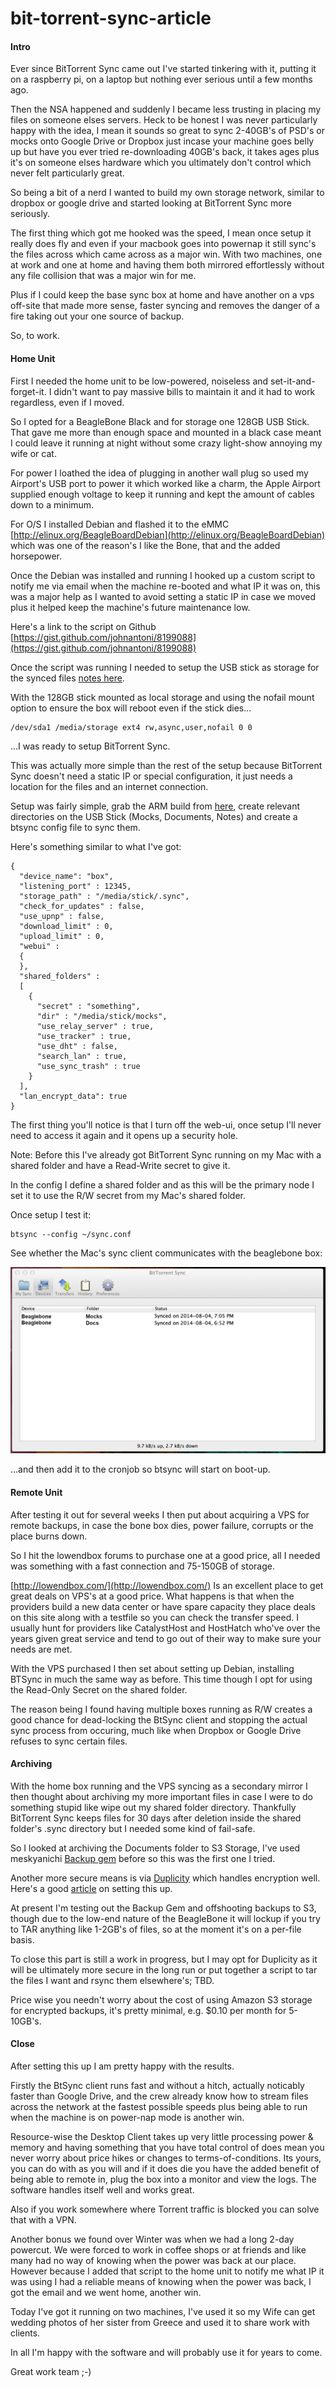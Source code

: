 bit-torrent-sync-article
========================

#### Intro

Ever since BitTorrent Sync came out I've started tinkering with it, putting it on a raspberry pi, on a laptop but nothing ever serious until a few months ago.

Then the NSA happened and suddenly I became less trusting in placing my files on someone elses servers. Heck to be honest I was never particularly happy with the idea, I mean it sounds so great to sync 2-40GB's of PSD's or mocks onto Google Drive or Dropbox just incase your machine goes belly up but have you ever tried re-downloading 40GB's back, it takes ages plus it's on someone elses hardware which you ultimately don't control which never felt particularly great.

So being a bit of a nerd I wanted to build my own storage network, similar to dropbox or google drive and started looking at BitTorrent Sync more seriously.

The first thing which got me hooked was the speed, I mean once setup it really does fly and even if your macbook goes into powernap it still sync's the files across which came across as a major win. With two machines, one at work and one at home and having them both mirrored effortlessly without any file collision that was a major win for me.

Plus if I could keep the base sync box at home and have another on a vps off-site that made more sense, faster syncing and removes the danger of a fire taking out your one source of backup.

So, to work.

#### Home Unit

First I needed the home unit to be low-powered, noiseless and set-it-and-forget-it. I didn't want to pay massive bills to maintain it and it had to work regardless, even if I moved.

So I opted for a BeagleBone Black and for storage one 128GB USB Stick. That gave me more than enough space and mounted in a black case meant I could leave it running at night without some crazy light-show annoying my wife or cat.

For power I loathed the idea of plugging in another wall plug so used my Airport's USB port to power it which worked like a charm, the Apple Airport supplied enough voltage to keep it running and kept the amount of cables down to a minimum.

For O/S I installed Debian and flashed it to the eMMC [http://elinux.org/BeagleBoardDebian](http://elinux.org/BeagleBoardDebian) which was one of the reason's I like the Bone, that and the added horsepower.

Once the Debian was installed and running I hooked up a custom script to notify me via email when the machine re-booted and what IP it was on, this was a major help as I wanted to avoid setting a static IP in case we moved plus it helped keep the machine's future maintenance low.

Here's a link to the script on Github [https://gist.github.com/johnantoni/8199088](https://gist.github.com/johnantoni/8199088)

Once the script was running I needed to setup the USB stick as storage for the synced files [notes here]( https://github.com/johnantoni/beaglebone-black/blob/master/setup/format-and-mount-usb.md).

With the 128GB stick mounted as local storage and using the nofail mount option to ensure the box will reboot even if the stick dies...

    /dev/sda1 /media/storage ext4 rw,async,user,nofail 0 0

...I was ready to setup BitTorrent Sync.

This was actually more simple than the rest of the setup because BitTorrent Sync doesn't need a static IP or special configuration, it just needs a location for the files and an internet connection.

Setup was fairly simple, grab the ARM build from [here](http://www.bittorrent.com/sync/downloads/complete/os/arm), create relevant directories on the USB Stick (Mocks, Documents, Notes) and create a btsync config file to sync them.

Here's something similar to what I've got:

    {
      "device_name": "box",
      "listening_port" : 12345,
      "storage_path" : "/media/stick/.sync",
      "check_for_updates" : false,
      "use_upnp" : false,
      "download_limit" : 0,
      "upload_limit" : 0,
      "webui" :
      {
      },
      "shared_folders" :
      [
        {
          "secret" : "something",
          "dir" : "/media/stick/mocks",
          "use_relay_server" : true,
          "use_tracker" : true,
          "use_dht" : false,
          "search_lan" : true,
          "use_sync_trash" : true
        }
      ],
      "lan_encrypt_data": true
    }

The first thing you'll notice is that I turn off the web-ui, once setup I'll never need to access it again and it opens up a security hole.

Note: Before this I've already got BitTorrent Sync running on my Mac with a shared folder and have a Read-Write secret to give it.

In the config I define a shared folder and as this will be the primary node I set it to use the R/W secret from my Mac's shared folder. 

Once setup I test it:

    btsync --config ~/sync.conf

See whether the Mac's sync client communicates with the beaglebone box:

![sync](https://github.com/johnantoni/bit-torrent-sync-article/blob/master/sync.png)

...and then add it to the cronjob so btsync will start on boot-up.

#### Remote Unit

After testing it out for several weeks I then put about acquiring a VPS for remote backups, in case the bone box dies, power failure, corrupts or the place burns down.

So I hit the lowendbox forums to purchase one at a good price, all I needed was something with a fast connection and 75-150GB of storage.

[http://lowendbox.com/](http://lowendbox.com/) Is an excellent place to get great deals on VPS's at a good price. What happens is that when the providers build a new data center or have spare capacity they place deals on this site along with a testfile so you can check the transfer speed. I usually hunt for providers like CatalystHost and HostHatch who've over the years given great service and tend to go out of their way to make sure your needs are met.

With the VPS purchased I then set about setting up Debian, installing BTSync in much the same way as before. This time though I opt for using the Read-Only Secret on the shared folder.

The reason being I found having multiple boxes running as R/W creates a good chance for dead-locking the BtSync client and stopping the actual sync process from occuring, much like when Dropbox or Google Drive refuses to sync certain files.

#### Archiving

With the home box running and the VPS syncing as a secondary mirror I then thought about archiving my more important files in case I were to do something stupid like wipe out my shared folder directory. Thankfully BitTorrent Sync keeps files for 30 days after deletion inside the shared folder's .sync directory but I needed some kind of fail-safe.

So I looked at archiving the Documents folder to S3 Storage, I've used meskyanichi [Backup gem](http://meskyanichi.github.io/backup/v4/) before so this was the first one I tried.

Another more secure means is via [Duplicity](http://duplicity.nongnu.org/) which handles encryption well. Here's a good [article](http://blog.phusion.nl/2013/11/11/duplicity-s3-easy-cheap-encrypted-automated-full-disk-backups-for-your-servers/) on setting this up.

At present I'm testing out the Backup Gem and offshooting backups to S3, though due to the low-end nature of the BeagleBone it will lockup if you try to TAR anything like 1-2GB's of files, so at the moment it's on a per-file basis.

To close this part is still a work in progress, but I may opt for Duplicity as it will be ultimately more secure in the long run or put together a script to tar the files I want and rsync them elsewhere's; TBD.

Price wise you needn't worry about the cost of using Amazon S3 storage for encrypted backups, it's pretty minimal, e.g. $0.10 per month for 5-10GB's.

#### Close

After setting this up I am pretty happy with the results.

Firstly the BtSync client runs fast and without a hitch, actually noticably faster than Google Drive, and the crew already know how to stream files across the network at the fastest possible speeds plus being able to run when the machine is on power-nap mode is another win.

Resource-wise the Desktop Client takes up very little processing power & memory and having something that you have total control of does mean you never worry about price hikes or changes to terms-of-conditions. Its yours, you can do with as you will and if it does die you have the added benefit of being able to remote in, plug the box into a monitor and view the logs. The software handles itself well and works great.

Also if you work somewhere where Torrent traffic is blocked you can solve that with a VPN.

Another bonus we found over Winter was when we had a long 2-day powercut. We were forced to work in coffee shops or at friends and like many had no way of knowing when the power was back at our place. However because I added that script to the home unit to notify me what IP it was using I had a reliable means of knowing when the power was back, I got the email and we went home, another win.

Today I've got it running on two machines, I've used it so my Wife can get wedding photos of her sister from Greece and used it to share work with clients.

In all I'm happy with the software and will probably use it for years to come.

Great work team ;-)
